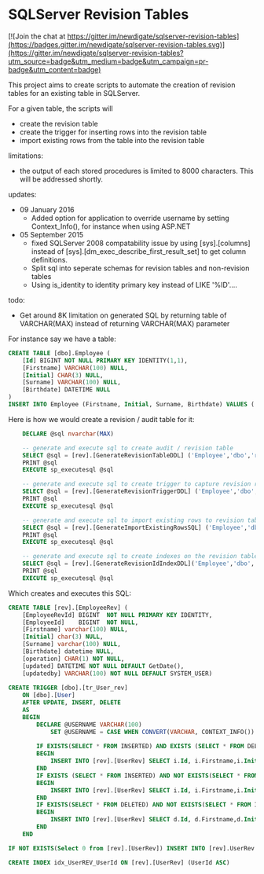 # SQLServer Revision Tables

[![Join the chat at https://gitter.im/newdigate/sqlserver-revision-tables](https://badges.gitter.im/newdigate/sqlserver-revision-tables.svg)](https://gitter.im/newdigate/sqlserver-revision-tables?utm_source=badge&utm_medium=badge&utm_campaign=pr-badge&utm_content=badge)

This project aims to create scripts to automate the creation of revision tables for an existing table in SQLServer.

For a given table, the scripts will 
* create the revision table
* create the trigger for inserting rows into the revision table
* import existing rows from the table into the revision table

limitations:
* the output of each stored procedures is limited to 8000 characters. This will be addressed shortly. 

updates:
* 09 January 2016
	* Added option for application to override username by setting Context_Info(), for instance when using ASP.NET
* 05 September 2015
	* fixed SQLServer 2008 compatability issue by using [sys].[columns] instead of [sys].[dm_exec_describe_first_result_set] to get column definitions.
	* Split sql into seperate schemas for revision tables and non-revision tables
	* Using is_identity to identity primary key instead of LIKE '%ID'....

todo:
* Get around 8K limitation on generated SQL by returning table of VARCHAR(MAX) instead of returning VARCHAR(MAX) parameter

For instance say we have a table:
```sql
CREATE TABLE [dbo].Employee (
    [Id] BIGINT NOT NULL PRIMARY KEY IDENTITY(1,1),
    [Firstname] VARCHAR(100) NULL,
    [Initial] CHAR(3) NULL,
    [Surname] VARCHAR(100) NULL,
    [Birthdate] DATETIME NULL
)
INSERT INTO Employee (Firstname, Initial, Surname, Birthdate) VALUES ('Nic', 'C', 'Newdigate',GetDate())
```

Here is how we would create a revision / audit table for it:
```sql
    DECLARE @sql nvarchar(MAX)

    -- generate and execute sql to create audit / revision table
    SELECT @sql = [rev].[GenerateRevisionTableDDL] ('Employee','dbo','rev')
    PRINT @sql
    EXECUTE sp_executesql @sql

    -- generate and execute sql to create trigger to capture revision row on insert, update or delete
    SELECT @sql = [rev].[GenerateRevisionTriggerDDL] ('Employee','dbo','rev')
    PRINT @sql
    EXECUTE sp_executesql @sql

    -- generate and execute sql to import existing rows to revision tables with operation column in revision table populated with 'm' (for migrated)
    SELECT @sql = [rev].[GenerateImportExistingRowsSQL] ('Employee','dbo','rev')
    PRINT @sql
    EXECUTE sp_executesql @sql

    -- generate and execute sql to create indexes on the revision tables
    SELECT @sql = [rev].[GenerateRevisionIdIndexDDL]('Employee','dbo','rev')
    PRINT @sql
    EXECUTE sp_executesql @sql

```

Which creates and executes this SQL:
```sql
CREATE TABLE [rev].[EmployeeRev] (
	[EmployeeRevId]	BIGINT	NOT NULL PRIMARY KEY IDENTITY,
	[EmployeeId]	BIGINT	NOT NULL,
	[Firstname] varchar(100) NULL,
	[Initial] char(3) NULL,
	[Surname] varchar(100) NULL,
	[Birthdate] datetime NULL,
	[operation] CHAR(1) NOT NULL,
	[updated] DATETIME NOT NULL DEFAULT GetDate(),
	[updatedby] VARCHAR(100) NOT NULL DEFAULT SYSTEM_USER)
	
CREATE TRIGGER [dbo].[tr_User_rev]
	ON [dbo].[User]
	AFTER UPDATE, INSERT, DELETE
	AS
	BEGIN
		DECLARE @USERNAME VARCHAR(100)
        	SET @USERNAME = CASE WHEN CONVERT(VARCHAR, CONTEXT_INFO()) <> '' THEN CONVERT(VARCHAR, CONTEXT_INFO()) ELSE SYSTEM_USER END
		
		IF EXISTS(SELECT * FROM INSERTED) AND EXISTS (SELECT * FROM DELETED)
		BEGIN
			INSERT INTO [rev].[UserRev] SELECT i.Id, i.Firstname,i.Initial,i.Surname,i.Birthdate,'u' as operation, GetDate() as updated, @USERNAME as updatedby FROM INSERTED i
		END	
		IF EXISTS (SELECT * FROM INSERTED) AND NOT EXISTS(SELECT * FROM DELETED)
		BEGIN
			INSERT INTO [rev].[UserRev] SELECT i.Id, i.Firstname,i.Initial,i.Surname,i.Birthdate,'i' as operation, GetDate() as updated, @USERNAME as updatedby FROM INSERTED i
		END
		IF EXISTS(SELECT * FROM DELETED) AND NOT EXISTS(SELECT * FROM INSERTED)
		BEGIN
			INSERT INTO [rev].[UserRev] SELECT d.Id, d.Firstname,d.Initial,d.Surname,d.Birthdate,'d' as operation, GetDate() as updated, @USERNAME as updatedby FROM DELETED d
		END
	END

IF NOT EXISTS(Select 0 from [rev].[UserRev]) INSERT INTO [rev].UserRev (UserId, Firstname,Initial,Surname,Birthdate, operation) SELECT u.Id, u.Firstname,u.Initial,u.Surname,u.Birthdate, 'm'  from [dbo].[User] u

CREATE INDEX idx_UserREV_UserId ON [rev].[UserRev] (UserId ASC)

```